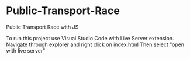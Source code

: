 # Public-Transport-Race
Public Transport Race with JS

To run this project use Visual Studio Code with Live Server extension.
Navigate through explorer and right click on index.html
Then select "open with live server"
